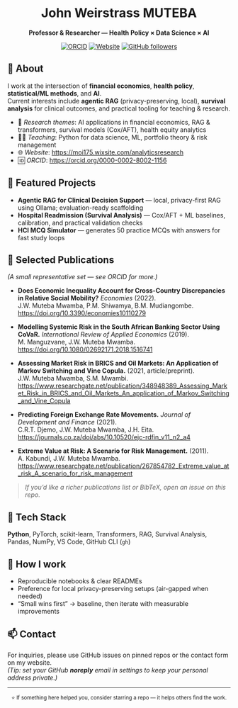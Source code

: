 <!-- Profile README for @johnmuteba -->
<div align="center">

# John Weirstrass **MUTEBA**

**Professor & Researcher — Health Policy × Data Science × AI**

[![ORCID](https://img.shields.io/badge/ORCID-0000--0002--8002--1156-green)](https://orcid.org/0000-0002-8002-1156)
[![Website](https://img.shields.io/badge/Website-analyticsresearch-blue)](https://moi175.wixsite.com/analyticsresearch)
[![GitHub followers](https://img.shields.io/github/followers/johnmuteba?style=social)](https://github.com/johnmuteba)

</div>

## 👋 About
I work at the intersection of  **financial economics**, **health policy**, **statistical/ML methods**, and **AI**.  
Current interests include **agentic RAG** (privacy-preserving, local), **survival analysis** for clinical outcomes, and practical tooling for teaching & research.

- 🔬 *Research themes*: AI applications in financial economics, RAG & transformers, survival models (Cox/AFT), health equity analytics  
- 🧑‍🏫 *Teaching*: Python for data science, ML, portfolio theory & risk management  
- 🌐 *Website*: <https://moi175.wixsite.com/analyticsresearch>  
- 🆔 *ORCID*: <https://orcid.org/0000-0002-8002-1156>

## 🌟 Featured Projects
- **Agentic RAG for Clinical Decision Support** — local, privacy-first RAG using Ollama; evaluation-ready scaffolding  
- **Hospital Readmission (Survival Analysis)** — Cox/AFT + ML baselines, calibration, and practical validation checks  
- **HCI MCQ Simulator** — generates 50 practice MCQs with answers for fast study loops

## 🧾 Selected Publications
*(A small representative set — see ORCID for more.)*

- **Does Economic Inequality Account for Cross-Country Discrepancies in Relative Social Mobility?** *Economies* (2022).  
  J.W. Muteba Mwamba, P.M. Shiwamya, B.M. Mudiangombe.  
  <https://doi.org/10.3390/economies10110279>

- **Modelling Systemic Risk in the South African Banking Sector Using CoVaR.** *International Review of Applied Economics* (2019).  
  M. Manguzvane, J.W. Muteba Mwamba.  
  <https://doi.org/10.1080/02692171.2018.1516741>

- **Assessing Market Risk in BRICS and Oil Markets: An Application of Markov Switching and Vine Copula.** (2021, article/preprint).  
  J.W. Muteba Mwamba, S.M. Mwambi.  
  <https://www.researchgate.net/publication/348948389_Assessing_Market_Risk_in_BRICS_and_Oil_Markets_An_application_of_Markov_Switching_and_Vine_Copula>

- **Predicting Foreign Exchange Rate Movements.** *Journal of Development and Finance* (2021).  
  C.R.T. Djemo, J.W. Muteba Mwamba, J.H. Eita.  
  <https://journals.co.za/doi/abs/10.10520/ejc-rdfin_v11_n2_a4>

- **Extreme Value at Risk: A Scenario for Risk Management.** (2011).  
  A. Kabundi, J.W. Muteba Mwamba.  
  <https://www.researchgate.net/publication/267854782_Extreme_value_at_risk_A_scenario_for_risk_management>

> *If you’d like a richer publications list or BibTeX, open an issue on this repo.*

## 🧰 Tech Stack
**Python**, PyTorch, scikit-learn, Transformers, RAG, Survival Analysis, Pandas, NumPy, VS Code, GitHub CLI (`gh`)

## 📌 How I work
- Reproducible notebooks & clear READMEs  
- Preference for local privacy-preserving setups (air-gapped when needed)  
- “Small wins first” → baseline, then iterate with measurable improvements

## 📫 Contact
For inquiries, please use GitHub issues on pinned repos or the contact form on my website.  
*(Tip: set your GitHub **noreply** email in settings to keep your personal address private.)*

---

<p align="center">
  <sub>⭐️ If something here helped you, consider starring a repo — it helps others find the work.</sub>
</p>

